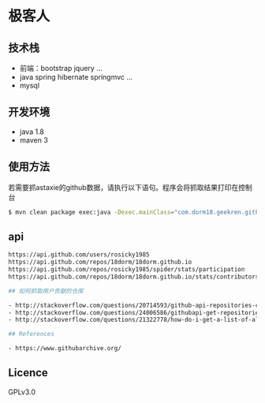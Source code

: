 # 极客人

## 技术栈

- 前端：bootstrap jquery ...
- java spring hibernate springmvc ...
- mysql

## 开发环境

- java 1.8
- maven 3

## 使用方法

若需要抓astaxie的github数据，请执行以下语句。程序会将抓取结果打印在控制台
```bash
$ mvn clean package exec:java -Dexec.mainClass="com.dorm18.geekren.github.pages.User" -Dexec.args="astaxie"
```
## api

```bash
https://api.github.com/users/rosicky1985
https://api.github.com/repos/18dorm/18dorm.github.io
https://api.github.com/repos/rosicky1985/spider/stats/participation
https://api.github.com/repos/18dorm/18dorm.github.io/stats/contributors

## 如何抓取用户贡献的仓库

- http://stackoverflow.com/questions/20714593/github-api-repositories-contributed-to
- http://stackoverflow.com/questions/24006586/githubapi-get-repositories-a-user-has-ever-committed-in
- http://stackoverflow.com/questions/21322778/how-do-i-get-a-list-of-all-the-github-projects-ive-contributed-to-in-the-last-y?lq=1

## References

- https://www.githubarchive.org/

```

## Licence

GPLv3.0
